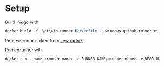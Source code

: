 # Setup

Build image with

```powershell
docker build -f .\ci\win_runner.Dockerfile -t windows-github-runner ci
```

Retrieve runner token from [new runner](https://github.com/maciejjablonsky/waves_field/settings/actions/runners/new)

Run container with

```powershell
docker run --name <runner_name> -e RUNNER_NAME=<runner_name> -e REPO_URL=https://github.com/maciejjablonsky/waves_field -e TOKEN=<runner_token> windows-github-runner
```
